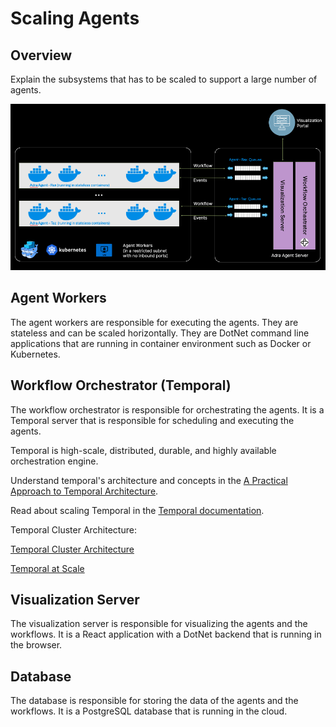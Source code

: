 # Scaling Agents

## Overview

Explain the subsystems that has to be scaled to support a large number of agents.

![Deployment Diagram](../images/deployment-overview.png)

## Agent Workers

The agent workers are responsible for executing the agents. They are stateless and can be scaled horizontally. They are DotNet command line applications that are running in container environment such as Docker or Kubernetes.

## Workflow Orchestrator (Temporal)

The workflow orchestrator is responsible for orchestrating the agents. It is a Temporal server that is responsible for scheduling and executing the agents.

Temporal is high-scale, distributed, durable, and highly available orchestration engine.

Understand temporal's architecture and concepts in the [A Practical Approach to Temporal Architecture](https://mikhail.io/2020/10/practical-approach-to-temporal-architecture/).

Read about scaling Temporal in the [Temporal documentation](https://learn.temporal.io/scaling_temporal/).

Temporal Cluster Architecture:

[Temporal Cluster Architecture](https://medium.com/@pratyaypandey/a-bottom-up-guide-to-temporal-cluster-architecture-74bdb455dc72)

[Temporal at Scale](https://planetscale.com/blog/temporal-workflows-at-scale-sharding-in-production)

## Visualization Server

The visualization server is responsible for visualizing the agents and the workflows. It is a React application with a DotNet backend that is running in the browser.

## Database

The database is responsible for storing the data of the agents and the workflows. It is a PostgreSQL database that is running in the cloud.
